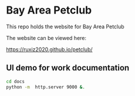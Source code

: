 # Bay Area Petclub

This repo holds the website for Bay Area Petclub

The website can be viewed here:

https://ruxiz2020.github.io/petclub/


## UI demo for work documentation

`````bash
cd docs
python -m  http.server 9000 &.
`````
